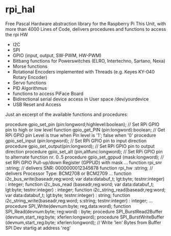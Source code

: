 # rpi_hal
Free Pascal Hardware abstraction library for the Raspberry Pi
This Unit, with more than 4000 Lines of Code, 
delivers procedures and functions to access the rpi HW

- I2C
- SPI
- GPIO (input, output, SW-PWM, HW-PWM)
- Bitbang functions for Powerswitches (ELRO, Intertechno, Sartano, Nexa)
- Morse functions
- Rotational Encoders implemented with Threads (e.g. Keyes KY-040 Rotary Encoder)
- Servo functions
- PID Algorithmus
- functions to access PiFace Board
- Bidirectional serial device access in User space /dev/yourdevice 
- USB Reset and Access


Just an excerpt of the available functions and procedures:

procedure gpio_set_pin (pin:longword;highlevel:boolean); // Set RPi GPIO pin to high or low level
function gpio_get_PIN (pin:longword):boolean; // Get RPi GPIO pin Level is true when Pin level is '1'; false when '0'
procedure gpio_set_input (pin:longword); // Set RPi GPIO pin to input direction 
procedure gpio_set_output(pin:longword); // Set RPi GPIO pin to output direction 
procedure gpio_set_alt (pin,altfunc:longword); // Set RPi GPIO pin to alternate function nr. 0..5 
procedure gpio_set_gppud (mask:longword); // set RPi GPIO Pull-up/down Register (GPPUD) with mask 
...
function rpi_snr :string; // delivers SNR: 0000000012345678 
function rpi_hw  :string; // delivers Processor Type: BCM2708 or BCM2709 
...
function i2c_bus_write(baseadr,reg:word; var data:databuf_t; lgt:byte; testnr:integer) : integer;
function i2c_bus_read (baseadr,reg:word; var data:databuf_t; lgt:byte; testnr:integer) : integer;
function i2c_string_read(baseadr,reg:word; var data:databuf_t; lgt:byte; testnr:integer) : string;
function i2c_string_write(baseadr,reg:word; s:string; testnr:integer) : integer;
...
procedure SPI_Write(devnum:byte; reg,data:word);
function SPI_Read(devnum:byte; reg:word) : byte;
procedure SPI_BurstRead2Buffer (devnum,start_reg:byte; xferlen:longword);
procedure SPI_BurstWriteBuffer (devnum,start_reg:byte; xferlen:longword); // Write 'len' Bytes from Buffer SPI Dev startig at address 'reg' 
